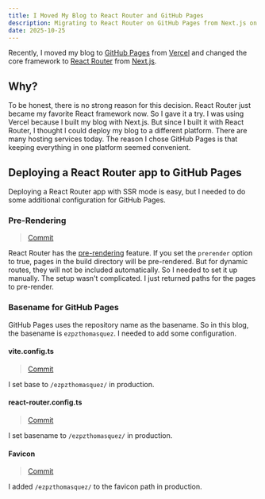 ```yaml
---
title: I Moved My Blog to React Router and GitHub Pages
description: Migrating to React Router on GitHub Pages from Next.js on Vercel.
date: 2025-10-25
---
```


Recently, I moved my blog to [GitHub Pages](https://docs.github.com/en/pages) from [Vercel](https://vercel.com/) and changed the core framework to [React Router](https://reactrouter.com/) from [Next.js](https://nextjs.org/).

## Why?

To be honest, there is no strong reason for this decision. React Router just became my favorite React framework now. So I gave it a try.
I was using Vercel because I built my blog with Next.js. But since I built it with React Router, I thought I could deploy my blog to a different platform. There are many hosting services today. The reason I chose GitHub Pages is that keeping everything in one platform seemed convenient.

## Deploying a React Router app to GitHub Pages

Deploying a React Router app with SSR mode is easy, but I needed to do some additional configuration for GitHub Pages.

### Pre-Rendering

> [Commit](https://github.com/tkeiyama/ezpzthomasquez/commit/26ec127049bf3d4d842519bfeca265e2523f052d)

React Router has the [pre-rendering](https://reactrouter.com/how-to/pre-rendering) feature. If you set the `prerender` option to true, pages in the build directory will be pre-rendered. But for dynamic routes, they will not be included automatically. So I needed to set it up manually.
The setup wasn't complicated. I just returned paths for the pages to pre-render.

### Basename for GitHub Pages

GitHub Pages uses the repository name as the basename. So in this blog, the basename is `ezpzthomasquez`. I needed to add some configuration.

#### vite.config.ts

> [Commit](https://github.com/tkeiyama/ezpzthomasquez/commit/cf51d6494b7bb2b55f0499b320a856e93fe509f2#diff-2ea9bf0146865c66033b16a35e404567017efb6dcea62aeb92f55a227db9f8c9R5)

I set base to `/ezpzthomasquez/` in production.

#### react-router.config.ts

> [Commit](https://github.com/tkeiyama/ezpzthomasquez/commit/3de73dc1caf8af9d52e6b4f7f4a6ab87074e2878)

I set basename to `/ezpzthomasquez/` in production.

#### Favicon

> [Commit](https://github.com/tkeiyama/ezpzthomasquez/commit/087266a515ef359512360b416ef0aa8f93791fbf#diff-4133eb55408b25b35b8e07c696a9dfc97b741c555d7407e8c86d0845e5eecc28R10)

I added `/ezpzthomasquez/` to the favicon path in production.

